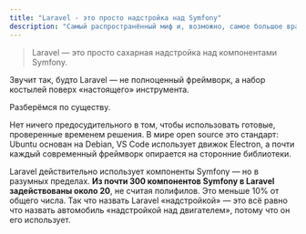 ```yaml
---
title: "Laravel - это просто надстройка над Symfony"
description: "Самый распространённый миф и, возможно, самое большое вранье."
---
```


> Laravel — это просто сахарная надстройка над компонентами Symfony.

Звучит так, будто Laravel — не полноценный фреймворк, а набор костылей поверх «настоящего» инструмента.

Разберёмся по существу.

Нет ничего предосудительного в том, чтобы использовать готовые, проверенные временем решения. В мире open source это стандарт: Ubuntu основан на Debian, VS Code использует движок Electron, а почти каждый современный фреймворк опирается на сторонние библиотеки.

Laravel действительно использует компоненты Symfony — но в разумных пределах. **Из почти 300 компонентов Symfony в Laravel задействованы около 20**, не считая полифилов. Это меньше 10% от общего числа. Так что назвать Laravel «надстройкой» — это всё равно что назвать автомобиль «надстройкой над двигателем», потому что он его использует.
